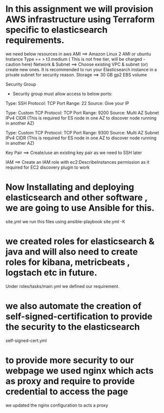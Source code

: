 # In this assignment we will provision AWS infrastructure using Terraform specific to elasticsearch requirements.
we need below resources in aws
AMI  ==> Amazon Linux 2 AMI or ubuntu
Instance Type == >  t3.medium ( This is not free tier, will be charged - caution here)
Network & Subnet ==> Choose existing VPC & subnet (or) create new ones. It is recommended to run your Elasticsearch instance in a private subnet for security reason.
Storage ==>  30 GB gp2 EBS volume

Security Group 
- Security group must allow access to below ports:

Type: SSH
Protocol: TCP
Port Range: 22
Source: Give your IP

Type: Custom TCP
Protocol: TCP
Port Range: 9200
Source: Multi AZ Subnet IPv4 CIDR (This is required for ES node in one AZ to discover node running in another AZ)

Type: Custom TCP
Protocol: TCP
Port Range: 9300
Source: Multi AZ Subnet IPv4 CIDR (This is required for ES node in one AZ to discover node running in another AZ)


Key Pair ==> Create/use an existing key pair as we need to SSH later

IAM ==>  Create an IAM role with ec2:DescribeInstances permission as it required for EC2 discovery plugin to work


# Now Installating and deploying elasticsearch and other software , we are going to use Ansible for this.
site.yml  we run this files using ansible-playbook site.yml -K

# we created roles for elasticsearch & java and will also need to create roles for kibana, metricbeats , logstach etc in future.
 Under roles/tasks/main.yml we defined our requirement.
 
 # we also automate the creation of self-signed-certification to provide the security to the elasticsearch
  self-signed-cert.yml
  
 # to provide more security to our webpage we used nginx which acts as proxy and require to provide credential to access the page
 we updated the nginx configuration to acts a proxy


